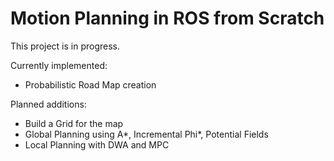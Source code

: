 # Motion Planning in ROS from Scratch

This project is in progress.

Currently implemented:

- Probabilistic Road Map creation

Planned additions:
- Build a Grid for the map
- Global Planning using A*, Incremental Phi*, Potential Fields
- Local Planning with DWA and MPC
